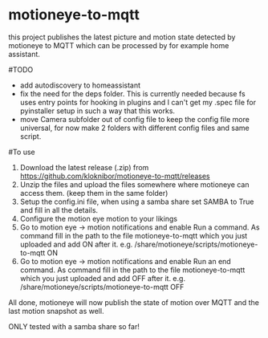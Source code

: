 # motioneye-to-mqtt

this project publishes the latest picture and motion state detected by motioneye to MQTT which can be processed by for example home assistant.

#TODO
  - add autodiscovery to homeassistant
  - fix the need for the deps folder. This is currently needed because fs uses entry points for hooking in plugins and I can't get my .spec file for pyinstaller setup in such a way that this works.
  - move Camera subfolder out of config file to keep the config file more universal, for now make 2 folders with different config files and same script.

#To use
1. Download the latest release (.zip) from https://github.com/kloknibor/motioneye-to-mqtt/releases
2. Unzip the files and upload the files somewhere where motioneye can access them. (keep them in the same folder)
3. Setup the config.ini file, when using a samba share set SAMBA to True and fill in all the details.
4. Configure the motion eye motion to your likings
5. Go to motion eye -> motion notifications and enable Run a command. As command fill in the path to the file motioneye-to-mqtt which you just uploaded and add ON after it.
   e.g. /share/motioneye/scripts/motioneye-to-mqtt ON
6. Go to motion eye -> motion notifications and enable Run an end command. As command fill in the path to the file motioneye-to-mqtt which you just uploaded and add OFF after it.
   e.g. /share/motioneye/scripts/motioneye-to-mqtt OFF
  
All done, motioneye will now publish the state of motion over MQTT and the last motion snapshot as well.

ONLY tested with a samba share so far!
